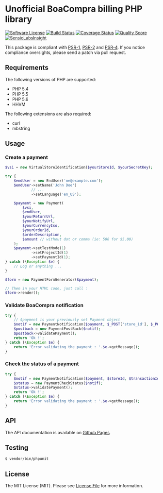 # Unofficial BoaCompra billing PHP library

[![Software License](https://img.shields.io/badge/license-MIT-brightgreen.svg?style=flat-square)](LICENSE)
[![Build Status](https://img.shields.io/travis/Benoth/boa-compra.svg?style=flat-square)](https://travis-ci.org/Benoth/boa-compra)
[![Coverage Status](https://img.shields.io/scrutinizer/coverage/g/Benoth/boa-compra.svg?style=flat-square)](https://scrutinizer-ci.com/g/Benoth/boa-compra/code-structure)
[![Quality Score](https://img.shields.io/scrutinizer/g/Benoth/boa-compra.svg?style=flat-square)](https://scrutinizer-ci.com/g/Benoth/boa-compra)
[![SensioLabsInsight](https://insight.sensiolabs.com/projects/d6070e0b-2008-42b7-a2ed-e7189815fd91/mini.png)](https://insight.sensiolabs.com/projects/d6070e0b-2008-42b7-a2ed-e7189815fd91)

This package is compliant with [PSR-1], [PSR-2] and [PSR-4]. If you notice compliance oversights,
please send a patch via pull request.

[PSR-1]: https://github.com/php-fig/fig-standards/blob/master/accepted/PSR-1-basic-coding-standard.md
[PSR-2]: https://github.com/php-fig/fig-standards/blob/master/accepted/PSR-2-coding-style-guide.md
[PSR-4]: https://github.com/php-fig/fig-standards/blob/master/accepted/PSR-4-autoloader.md

## Requirements

The following versions of PHP are supported:

* PHP 5.4
* PHP 5.5
* PHP 5.6
* HHVM

The following extensions are also required:

* curl
* mbstring


## Usage

### Create a payment

``` php
$vsi = new VirtualStoreIdentification($yourStoreId, $yourSecretKey);

try {
    $endUser = new EndUser('me@example.com');
    $endUser->setName('John Doe')
            // ...
            ->setLanguage('en_US');

    $payment = new Payment(
        $vsi,
        $endUser,
        $yourReturnUrl,
        $yourNotifyUrl,
        $yourCurrencyIso,
        $yourOrderId,
        $orderDescription,
        $amount // without dot or comma (ie: 500 for $5.00)
    );
    $payment->setTestMode(1)
            ->setProjectId(1)
            ->setPaymentId(1);
} catch (\Exception $e) {
	// Log or anything ...
}

$form = new PaymentFormGenerator($payment);

// Then in your HTML code, just call :
$form->render();
```

### Validate BoaCompra notification
``` php
try {
    // $payment is your previously set Payment object
	$notif = new PaymentNotification($payment, $_POST['store_id'], $_POST['transaction_id'], $_POST['order_id'], $_POST['amount'], $_POST['currency_code'], $_POST['payment_id'], $_SERVER['REMOTE_ADDR']);
	$postback = new PaymentPostBack($notif);
	$postback->validatePayment();
	return 'Ok !';
} catch (\Exception $e) {
	return 'Error validating the payment : '.$e->getMessage();
}
```

### Check the status of a payment
``` php
try {
	$notif = new PaymentNotification($payment, $storeId, $transactionId, $orderId, $amount, $currencyCode, $paymentId);
	$status = new PaymentCheckStatus($notif);
	$status->validatePayment();
	return 'Ok !';
} catch (\Exception $e) {
	return 'Error validating the payment : '.$e->getMessage();
}
```

## API

The API documentation is available on [Github Pages](http://benoth.github.io/boa-compra/api/Benoth/BoaCompra.html)


## Testing

``` bash
$ vendor/bin/phpunit
```

## License

The MIT License (MIT). Please see [License File](https://github.com/Benoth/boa-compra/blob/master/LICENSE) for more information.
